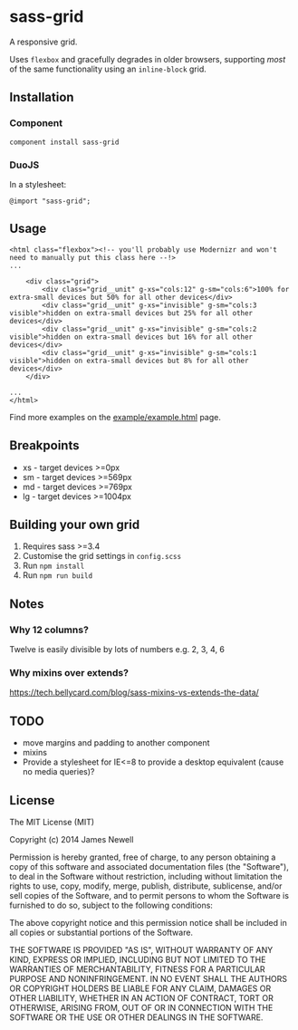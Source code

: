# sass-grid

A responsive grid. 

Uses `flexbox` and gracefully degrades in older browsers, supporting *most* of the same functionality using an `inline-block` grid.

## Installation

### Component

    component install sass-grid
    
### DuoJS

In a stylesheet:

    @import "sass-grid";
   
## Usage
    
    <html class="flexbox"><!-- you'll probably use Modernizr and won't need to manually put this class here --!>
    ...
    
        <div class="grid">
            <div class="grid__unit" g-xs="cols:12" g-sm="cols:6">100% for extra-small devices but 50% for all other devices</div>
            <div class="grid__unit" g-xs="invisible" g-sm="cols:3 visible">hidden on extra-small devices but 25% for all other devices</div>
            <div class="grid__unit" g-xs="invisible" g-sm="cols:2 visible">hidden on extra-small devices but 16% for all other devices</div>
            <div class="grid__unit" g-xs="invisible" g-sm="cols:1 visible">hidden on extra-small devices but 8% for all other devices</div>
        </div>
        
    ...
    </html>

Find more examples on the [example/example.html](http://digitaledgeit.github.io/css-grid/example/example.html) page.

## Breakpoints

 - xs - target devices >=0px
 - sm - target devices >=569px
 - md - target devices >=769px
 - lg - target devices >=1004px

## Building your own grid

1. Requires sass >=3.4
2. Customise the grid settings in `config.scss`
3. Run `npm install`
4. Run `npm run build`
   
## Notes

### Why 12 columns? 
Twelve is easily divisible by lots of numbers e.g. 2, 3, 4, 6

### Why mixins over extends?

https://tech.bellycard.com/blog/sass-mixins-vs-extends-the-data/

## TODO

- move margins and padding to another component
- mixins
- Provide a stylesheet for IE<=8 to provide a desktop equivalent (cause no media queries)?


## License

The MIT License (MIT)

Copyright (c) 2014 James Newell

Permission is hereby granted, free of charge, to any person obtaining a copy of this software and associated documentation files (the "Software"), to deal in the Software without restriction, including without limitation the rights to use, copy, modify, merge, publish, distribute, sublicense, and/or sell copies of the Software, and to permit persons to whom the Software is furnished to do so, subject to the following conditions:

The above copyright notice and this permission notice shall be included in all copies or substantial portions of the Software.

THE SOFTWARE IS PROVIDED "AS IS", WITHOUT WARRANTY OF ANY KIND, EXPRESS OR IMPLIED, INCLUDING BUT NOT LIMITED TO THE WARRANTIES OF MERCHANTABILITY, FITNESS FOR A PARTICULAR PURPOSE AND NONINFRINGEMENT. IN NO EVENT SHALL THE AUTHORS OR COPYRIGHT HOLDERS BE LIABLE FOR ANY CLAIM, DAMAGES OR OTHER LIABILITY, WHETHER IN AN ACTION OF CONTRACT, TORT OR OTHERWISE, ARISING FROM, OUT OF OR IN CONNECTION WITH THE SOFTWARE OR THE USE OR OTHER DEALINGS IN THE SOFTWARE.